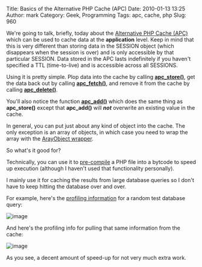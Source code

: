 Title: Basics of the Alternative PHP Cache (APC)
Date: 2010-01-13 13:25
Author: mark
Category: Geek, Programming
Tags: apc, cache, php
Slug: 960

We're going to talk, briefly, today about the [Alternative PHP Cache
(APC)][] which can be used to cache data at the **application** level.
Keep in mind that this is very different than storing data in the
SESSION object (which disappears when the session is over) and is only
accessible by that particular SESSION. Data stored in the APC lasts
indefinitely if you haven't specified a TTL (time-to-live) and is
accessible across all SESSIONS.

Using it is pretty simple. Plop data into the cache by calling
**[apc\_store()][]**, get the data back out by calling
**[apc\_fetch()][]**, and remove it from the cache by calling
**[apc\_delete()][]**.

You'll also notice the function **[apc\_add()][]** which does the same
thing as **apc\_store()** except that **apc\_add()** will ***not***
overwrite an existing value in the cache.

In general, you can put just about any kind of object into the cache.
The only exception is an array of objects, in which case you need to
wrap the array with the [ArayObject wrapper][].

So what's it good for?

Technically, you can use it to [pre-compile][] a PHP file into a bytcode
to speed up execution (although I haven't used that functionality
personally).

I mainly use it for caching the results from large database queries so I
don't have to keep hitting the database over and over.

For example, here's the [profiling information][] for a random test
database query:

![image][]

And here's the profiling info for pulling that same information from the
cache:

![image][1]

As you see, a decent amount of speed-up for not very much extra work.

  [Alternative PHP Cache (APC)]: http://php.net/manual/en/book.apc.php
  [apc\_store()]: http://www.php.net/manual/en/function.apc-store.php
  [apc\_fetch()]: http://www.php.net/manual/en/function.apc-fetch.php
  [apc\_delete()]: http://www.php.net/manual/en/function.apc-delete.php
  [apc\_add()]: http://www.php.net/manual/en/function.apc-add.php
  [ArayObject wrapper]: http://www.php.net/manual/en/function.apc-store.php#73560
  [pre-compile]: http://www.php.net/manual/en/function.apc-compile-file.php
  [profiling information]: http://morgamic.com/2008/06/12/profiling-php-with-xdebug-and-webgrind
  [image]: http://farm3.static.flickr.com/2700/4095864048_6be2b364fd_o.png
  [1]: http://farm3.static.flickr.com/2617/4095864036_b2a43bf2d1_o.png
